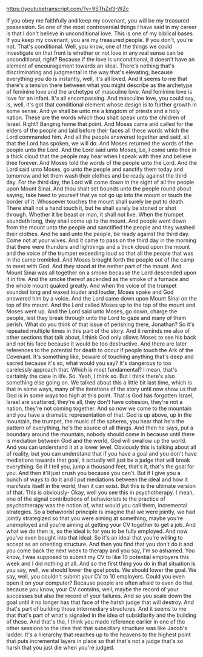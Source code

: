 https://youtubetranscript.com/?v=9SThZd3-WZc

 If you obey me faithfully and keep my covenant, you will be my treasured possession. So one of the most controversial things I have said in my career is that I don't believe in unconditional love. This is one of my biblical bases. If you keep my covenant, you are my treasured people. If you don't, you're not. That's conditional. Well, you know, one of the things we could investigate on that front is whether or not love in any real sense can be unconditional, right? Because if the love is unconditional, it doesn't have an element of encouragement towards an ideal. There's nothing that's discriminating and judgmental in the way that's elevating, because everything you do is instantly, well, it's all loved. And it seems to me that there's a tension there between what you might describe as the archetype of feminine love and the archetype of masculine love. And feminine love is love for an infant. It's all encompassing. And masculine love, you could say, is, well, it's got that conditional element whose design is to further growth in some sense. And ye shall be unto me a kingdom of priests and a holy nation. These are the words which thou shalt speak unto the children of Israel. Right? Banging home that point. And Moses came and called for the elders of the people and laid before their faces all these words which the Lord commanded him. And all the people answered together and said, all that the Lord has spoken, we will do. And Moses returned the words of the people unto the Lord. And the Lord said unto Moses, Lo, I come unto thee in a thick cloud that the people may hear when I speak with thee and believe thee forever. And Moses told the words of the people unto the Lord. And the Lord said unto Moses, go unto the people and sanctify them today and tomorrow and let them wash their clothes and be ready against the third day. For the third day, the Lord will come down in the sight of all the people upon Mount Sinai. And thou shalt set bounds unto the people round about saying, take heed to yourself that ye not go up into the mount or touch the border of it. Whosoever touches the mount shall surely be put to death. There shall not a hand touch it, but he shall surely be stoned or shot through. Whether it be beast or man, it shall not live. When the trumpet soundeth long, they shall come up to the mount. And people went down from the mount unto the people and sanctified the people and they washed their clothes. And he said unto the people, be ready against the third day. Come not at your wives. And it came to pass on the third day in the morning that there were thunders and lightnings and a thick cloud upon the mount and the voice of the trumpet exceeding loud so that all the people that was in the camp trembled. And Moses brought forth the people out of the camp to meet with God. And they stood at the nether part of the mount. And Mount Sinai was all together on a smoke because the Lord descended upon it in fire. And the smoke thereof ascended as the smoke of a furnace and the whole mount quaked greatly. And when the voice of the trumpet sounded long and waxed louder and louder, Moses spake and God answered him by a voice. And the Lord came down upon Mount Sinai on the top of the mount. And the Lord called Moses up to the top of the mount and Moses went up. And the Lord said unto Moses, go down, charge the people, lest they break through unto the Lord to gaze and many of them perish. What do you think of that issue of perishing there, Jonathan? So it's repeated multiple times in this part of the story. And it reminds me also of other sections that talk about, I think God only allows Moses to see his back and not his face because it would be too destructive. And there are later references to the potential for death to occur if people touch the Ark of the Covenant. It's something like, beware of touching anything that's deep and sacred because it's so, what would you say? It's dangerous to too carelessly approach that. Which is most fundamental? I mean, that's certainly the case in life. So. Yeah, I think so. But I think there's also something else going on. We talked about this a little bit last time, which is that in some ways, many of the iterations of the story until now show us that God is in some ways too high at this point. That is God has forgotten Israel, Israel are scattered, they're all, they don't have cohesion, they're not a nation, they're not coming together. And so now we come to the mountain and you have a dramatic representation of that. God is up above, up in the mountain, the trumpet, the music of the spheres, you hear that he's the pattern of everything, he's the source of all things. And then he says, put a boundary around the mountain, nobody should come in because until there is mediation between God and the world, God will swallow up the world. And you can understand it at a lower level. Obviously this is talking about all of reality, but you can understand that if you have a goal and you don't have mediations towards that goal, it actually will just be a judge that will break everything. So if I tell you, jump a thousand feet, that's it, that's the goal for you. And then it'll just crush you because you can't. But if I give you a bunch of ways to do it and I put mediations between the ideal and how it manifests itself in the world, then it can exist. But this is the ultimate version of that. This is obviously- Okay, well you see this in psychotherapy. I mean, one of the signal contributions of behaviorists to the practice of psychotherapy was the notion of, what would you call them, incremental strategies. So a behaviorist principle is imagine that we were jointly, we had jointly strategized so that you were aiming at something, maybe you're unemployed and you're aiming at getting your CV together to get a job. And what we do then is, so the ideal is for you to be fully employed. And now you've even bought into that ideal. So it's an ideal that you're willing to accept as an orienting structure. And then you find that you don't do it and you come back the next week to therapy and you say, I'm so ashamed. You know, I was supposed to submit my CV to like 10 potential employers this week and I did nothing at all. And so the first thing you do in that situation is you say, well, we should lower the goal posts. We should lower the goal. We say, well, you couldn't submit your CV to 10 employers. Could you even open it on your computer? Because people are often afraid to even do that because you know, your CV contains, well, maybe the record of your successes but also the record of your failures. And so you scale down the goal until it no longer has that face of the harsh judge that will destroy. And that's part of building those intermediary structures. And it seems to me that that's part of what's signaled in the idea of subsidiarity and the building of these. And that's the, I think you made reference earlier in one of the other sessions to the idea that that subsidiary structure was like Jacob's ladder. It's a hierarchy that reaches up to the heavens to the highest point that puts incremental layers in place so that that's not a judge that's so harsh that you just die when you're judged.